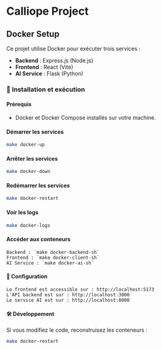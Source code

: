 # Calliope Project 

## Docker Setup

Ce projet utilise Docker pour exécuter trois services :
- **Backend** : Express.js (Node.js)
- **Frontend** : React (Vite)
- **AI Service** : Flask (Python)

### 🚀 Installation et exécution

#### Prérequis
- Docker et Docker Compose installés sur votre machine.

#### Démarrer les services
```sh
make docker-up
```

#### Arrêter les services
```sh
make docker-down
```
#### Redémarrer les services

```sh
make docker-restart
```
#### Voir les logs

```sh
make docker-logs
```

#### Accéder aux conteneurs

    Backend : `make docker-backend-sh`
    Frontend : `make docker-client-sh`
    AI Service : `make docker-ai-sh`

#### 📌 Configuration

    Le frontend est accessible sur : http://localhost:5173
    L'API backend est sur : http://localhost:3000
    Le service AI est sur : http://localhost:8000

#### 🛠 Développement

Si vous modifiez le code, reconstruisez les conteneurs :

```sh
make docker-restart
```



